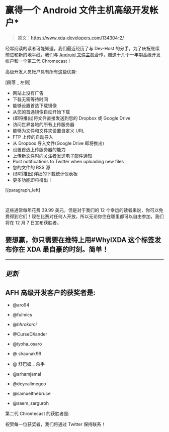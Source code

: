 # 赢得一个 Android 文件主机高级开发帐户*

> 原文：<https://www.xda-developers.com/134304-2/>

经常阅读的读者可能知道，我们最近经历了与 Dev-Host 的分手。为了庆祝继续前进和新的地平线，我们与 [Android 文件主机](https://www.androidfilehost.com)合作，赠送十几个一年期高级开发帐户和一个第二代 Chromecast！

高级开发人员帐户具有所有这些优势:

[段落 _ 左侧]

*   网站上没有广告
*   下载无需等待时间
*   能够设置首选下载镜像
*   从您的首选镜像自动开始下载
*   (即将推出)将文件直接发送到您的 Dropbox 或 Google Drive
*   访问世界各地的所有上传服务器
*   能够为文件和文件夹设置自定义 URL
*   FTP 上传的自动导入
*   从 Dropbox 导入文件(Google Drive 即将推出)
*   设置首选上传服务器的能力
*   上传新文件时向关注者发送电子邮件通知
*   Post notifications to Twitter when uploading new files
*   您的文件的 RSS 源
*   (即将推出)详细的下载统计仪表板
*   更多功能即将推出！

[/paragraph_left]

[](http://www.xda-developers.com/wp-content/uploads/2015/12/RUeRKxt8.png)

[](http://www.xda-developers.com/wp-content/uploads/2015/12/RUeRKxt8.png)

[](http://www.xda-developers.com/wp-content/uploads/2015/12/RUeRKxt8.png)

[](http://www.xda-developers.com/wp-content/uploads/2015/12/RUeRKxt8.png) 

这些通常每年花费 39.99 美元，但是对于我们的 12 个幸运的读者来说，你可以免费得到它们！现在比赛对任何人开放，所以无论你住在哪里都可以自由参加，我们将在 12 月 7 日宣布获胜者。

## 要想赢，你只需要在推特上用#WhyIXDA 这个标签发布你在 XDA 最自豪的时刻。简单！

* * *

## *更新*

## AFH 高级开发客户的获奖者是:

*   @aro94
*   @fulmics
*   @_hhrokarci_
*   @CurseDXander
*   @iyoha_osaro
*   @ shaunak96
*   @ 舒巴姆 _ 杀手
*   @arhamjamal
*   @deycallmegeo

*   @samuelthebruce
*   @saem_sarguroh

第二代 Chromecast 的获胜者是:

祝贺每一位获奖者，我们将通过 Twitter 保持联系！